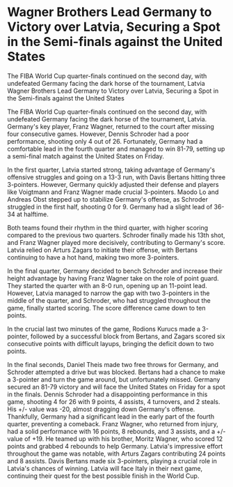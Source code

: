 #  Wagner Brothers Lead Germany to Victory over Latvia, Securing a Spot in the Semi-finals against the United States

The FIBA World Cup quarter-finals continued on the second day, with undefeated Germany facing the dark horse of the tournament, Latvia 
  Wagner Brothers Lead Germany to Victory over Latvia, Securing a Spot in the Semi-finals against the United States

The FIBA World Cup quarter-finals continued on the second day, with undefeated Germany facing the dark horse of the tournament, Latvia. Germany's key player, Franz Wagner, returned to the court after missing four consecutive games. However, Dennis Schroder had a poor performance, shooting only 4 out of 26. Fortunately, Germany had a comfortable lead in the fourth quarter and managed to win 81-79, setting up a semi-final match against the United States on Friday.

In the first quarter, Latvia started strong, taking advantage of Germany's offensive struggles and going on a 13-3 run, with Davis Bertans hitting three 3-pointers. However, Germany quickly adjusted their defense and players like Voigtmann and Franz Wagner made crucial 3-pointers. Maodo Lo and Andreas Obst stepped up to stabilize Germany's offense, as Schroder struggled in the first half, shooting 0 for 9. Germany had a slight lead of 36-34 at halftime. 

Both teams found their rhythm in the third quarter, with higher scoring compared to the previous two quarters. Schroder finally made his 13th shot, and Franz Wagner played more decisively, contributing to Germany's score. Latvia relied on Arturs Zagars to initiate their offense, with Bertans continuing to have a hot hand, making two more 3-pointers.

In the final quarter, Germany decided to bench Schroder and increase their height advantage by having Franz Wagner take on the role of point guard. They started the quarter with an 8-0 run, opening up an 11-point lead. However, Latvia managed to narrow the gap with two 3-pointers in the middle of the quarter, and Schroder, who had struggled throughout the game, finally started scoring. The score difference came down to ten points.

In the crucial last two minutes of the game, Rodions Kurucs made a 3-pointer, followed by a successful block from Bertans, and Zagars scored six consecutive points with difficult layups, bringing the deficit down to two points.

In the final seconds, Daniel Theis made two free throws for Germany, and Schroder attempted a drive but was blocked. Bertans had a chance to make a 3-pointer and turn the game around, but unfortunately missed. Germany secured an 81-79 victory and will face the United States on Friday for a spot in the finals. Dennis Schroder had a disappointing performance in this game, shooting 4 for 26 with 9 points, 4 assists, 4 turnovers, and 2 steals. His +/- value was -20, almost dragging down Germany's offense. Thankfully, Germany had a significant lead in the early part of the fourth quarter, preventing a comeback. Franz Wagner, who returned from injury, had a solid performance with 16 points, 8 rebounds, and 3 assists, and a +/- value of +19. He teamed up with his brother, Moritz Wagner, who scored 12 points and grabbed 4 rebounds to help Germany. Latvia's impressive effort throughout the game was notable, with Arturs Zagars contributing 24 points and 8 assists. Davis Bertans made six 3-pointers, playing a crucial role in Latvia's chances of winning. Latvia will face Italy in their next game, continuing their quest for the best possible finish in the World Cup.